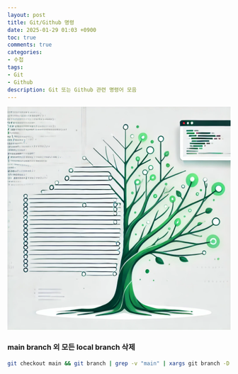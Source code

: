 ```yaml
---
layout: post
title: Git/Github 명령
date: 2025-01-29 01:03 +0900
toc: true
comments: true
categories:
- 수첩
tags:
- Git
- Github
description: Git 또는 Github 관련 명령어 모음
---
```


![git](/assets/image/2025-01-29.webp)

### main branch 외 모든 local branch 삭제
```bash
git checkout main && git branch | grep -v "main" | xargs git branch -D
```